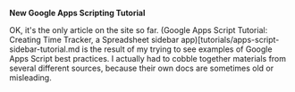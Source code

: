 **New Google Apps Scripting Tutorial**

OK, it's the only article on the site so far. 
(Google Apps Script Tutorial: Creating Time Tracker, a Spreadsheet sidebar app)[tutorials/apps-script-sidebar-tutorial.md 
is the result of my trying to see examples of Google Apps Script best practices.  I actually had to cobble
together materials from several different sources, because their own docs are sometimes old or misleading.
